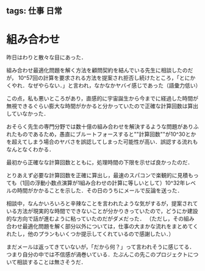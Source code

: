 tags: 仕事 日常
---
# 組み合わせ

昨日はわりと散々な目にあった．

組み合わせ最適化問題を解く方法を顧問契約を結んでいる先生に相談したのだが，
10^57回の計算を要求される方法を提案され拒否し続けたところ，「とにかくやれ．なぜやらない．」と言われ，なかなかヤバイ感じであった（語彙力低い）

この点，私も悪いところがあり，直感的に宇宙誕生から今までに経過した時間が無視できるぐらい膨大な時間がかかると分かっていたので正確な計算回数は算出していなかった．

おそらく先生の専門分野では数十億の組み合わせを解決するような問題がありふれたものであるため，愚直にブルートフォースすると""計算回数""が10^30とかを超えてしまう場合のヤバさを誤認してしまった可能性が高い．誤認する流れもなんとなくわかる．

最初から正確なな計算回数とともに，処理時間の下限を示せば良かったのだ．

とりあえず必要な計算回数を正確に算出し，最速のスパコンで楽観的に見積もっても（1回の浮動小数点演算が1組み合わせの計算に等しいとして）10^32年レベルの時間がかかることを示した．その日のうちにメールで反論を送った．

相談中，なんかいろいろと辛辣なことを言われたような気がするが，提案されている方法が現実的な時間でできないことが分かりきっていたので，どうにか建設的な方向で話が進むように粘っていたのだがダメだった．
（ただし，その組み合わせ最適化問題を解く部分以外については，仕事の大まかな流れをまとめてくれたし，他のプランもいくつか提示してくれているので感謝したい．）

まだメールは返ってきていないが，「だから何？」って言われそうに感じてる．つまり自分の中では不信感が渦巻いている．たぶんこの先このプロジェクトについて相談することは無さそうだ．